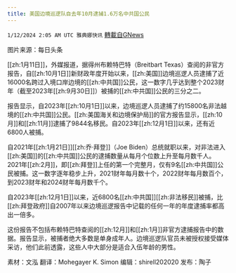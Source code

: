 ```yaml
---
title: 美国边境巡逻队自去年10月逮捕1.6万名中共国公民
---
```

`1/12/2024 2:05 AM UTC 雅典娜快讯` [轉載自GNews](https://gnews.org/articles/2210552)

图片来源：每日头条

[[zh:1月11日]]，外媒报道，据得州布赖特巴特（Breitbart Texas）查阅的非官方报告，自[[zh:10月1日]]新财政年度开始以来，[[zh:美国]]边境巡逻人员逮捕了近16000名跨过入境口岸边境的[[zh:中共国]]公民，这一数字几乎达到整个2023财年（截至2023年[[zh:9月30日]]）被捕的[[zh:中共国]]公民的三分之二。

报告显示，自2023年[[zh:10月1日]]以来，边境巡逻人员逮捕了约15800名非法越境的[[zh:中共国]]公民。[[zh:美国海关和边境保护局]]的官方报告显示，[[zh:10月]]和[[zh:11月]]逮捕了9844名移民。自2023年[[zh:12月1日]]以来，还有近6800人被捕。

自2021年[[zh:1月21日]][[zh:乔·拜登]]（Joe Biden）总统就职以来，对非法进入[[zh:美国]]的[[zh:中共国]]公民的逮捕数量从每月个位数上升至每月数千人。2021年[[zh:2月]]，即[[zh:拜登]]上任的第一个完整月，仅有9名[[zh:中共国]]公民被捕。这一数字逐年稳步上升，2021财年每月数十个，2022财年每月数百个，到2023财年和2024财年每月数千个。

自2023年[[zh:12月1日]]以来，近6800名[[zh:中共国]][[zh:非法移民]]被捕，比[[zh:拜登政府]]自2007年以来边境巡逻报告中记载的任何一年的年度逮捕率都高出一倍多。

这份报告不包括布赖特巴特查阅的[[zh:12月]]和[[zh:1月]]非官方逮捕报告中的数据。报告显示，被捕者绝大多数是单身成年人。边境巡逻队官员未被授权接受媒体采访，他们此前透露，这些人中大部分是适合入伍年龄的男性。

      
素材：文泓    翻译：Mohegayer K. Simon  编辑：shirell202020  发布：陶子


